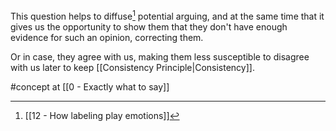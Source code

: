 This question helps to diffuse[^1] potential arguing, and at the same time that it gives us the opportunity to show them that they don't have enough evidence for such an opinion, correcting them.

Or in case, they agree with us, making them less susceptible to disagree with us later to keep [[Consistency Principle|Consistency]].

#concept at [[0 - Exactly what to say]]

[^1]: [[12 - How labeling play emotions]]